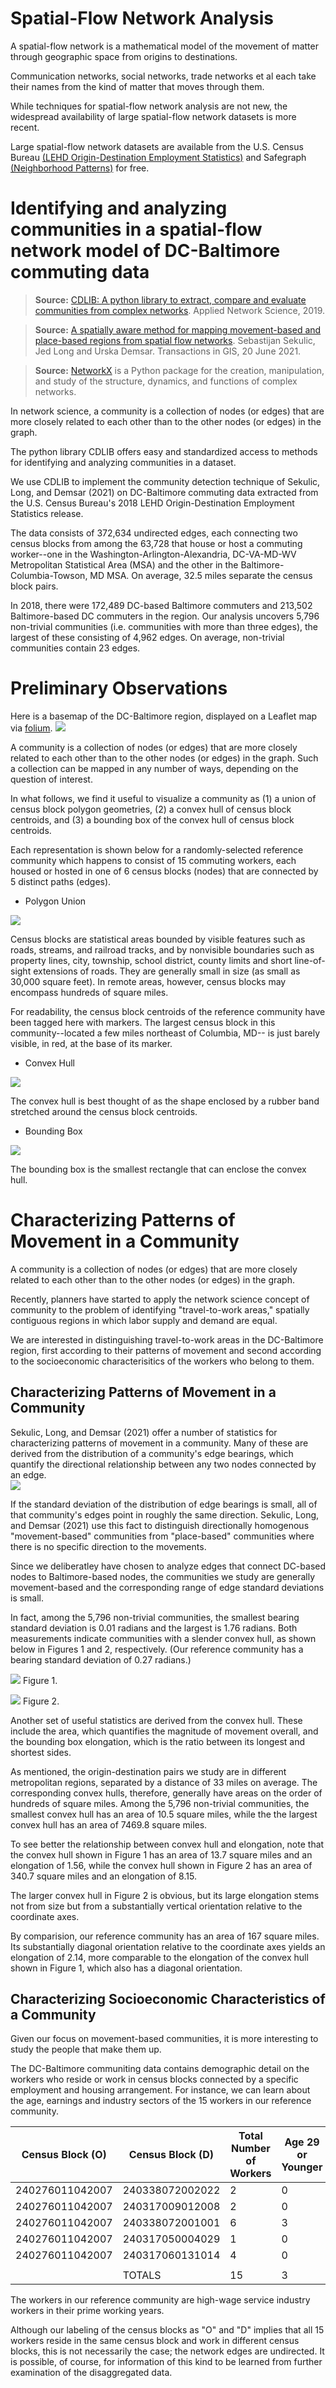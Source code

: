 # Spatial-Flow Network Analysis

A spatial-flow network is a mathematical model of the movement of matter through geographic space from origins to destinations.

Communication networks, social networks, trade networks et al each take their names from the kind of matter that moves through them.

While techniques for spatial-flow network analysis are not new, the widespread availability of large spatial-flow network datasets is more recent.

Large spatial-flow network datasets are available from the U.S. Census Bureau [(LEHD Origin-Destination Employment Statistics)](https://lehd.ces.census.gov/data/#lodes) and Safegraph [(Neighborhood Patterns)](https://www.safegraph.com/neighborhood-patterns) for free.

# Identifying and analyzing communities in a spatial-flow network model of DC-Baltimore commuting data 

> **Source:** [CDLIB: A python library to extract, compare and evaluate communities from complex networks](https://doi.org/10.1007/s41109-019-0165-9). Applied Network Science, 2019.

> **Source:** [A spatially aware method for mapping movement-based and place-based regions from spatial flow networks](https://onlinelibrary.wiley.com/doi/full/10.1111/tgis.12772). Sebastijan Sekulic, Jed Long and Urska Demsar. Transactions in GIS, 20 June 2021.

> **Source:** [NetworkX](https://networkx.org/) is a Python package for the creation, manipulation, and study of the structure, dynamics, and functions of complex networks.

In network science, a community is a collection of nodes (or edges) that are more closely related to each other than to the other nodes (or edges) in the graph.

The python library CDLIB offers easy and standardized access to methods for identifying and analyzing communities in a dataset.  

We use CDLIB to implement the community detection technique of Sekulic, Long, and Demsar (2021) on DC-Baltimore commuting data extracted from the U.S. Census Bureau's 2018 LEHD Origin-Destination Employment Statistics release.  

The data consists of 372,634 undirected edges, each connecting two census blocks from among the 63,728 that house or host a commuting worker--one in the Washington-Arlington-Alexandria, DC-VA-MD-WV Metropolitan Statistical Area (MSA) and the other in the Baltimore-Columbia-Towson, MD MSA.  On average, 32.5 miles separate the census block pairs.

In 2018, there were 172,489 DC-based Baltimore commuters and 213,502 Baltimore-based DC commuters in the region.  Our analysis uncovers 5,796 non-trivial communities (i.e. communities with more than three edges), the largest of these consisting of 4,962 edges.  On average, non-trivial communities contain 23 edges.

# Preliminary Observations
Here is a basemap of the DC-Baltimore region, displayed on a Leaflet map via [folium](http://python-visualization.github.io/folium/).
![](https://i.ibb.co/T2wBSpN/basemap.png)

A community is a collection of nodes (or edges) that are more closely related to each other than to the other nodes (or edges) in the graph.  Such a collection can be mapped in any number of ways, depending on the question of interest.  

In what follows, we find it useful to visualize a community as (1) a union of census block polygon geometries, (2) a convex hull of census block centroids, and (3) a bounding box of the convex hull of census block centroids.  

Each representation is shown below for a randomly-selected reference community which happens to consist of 15 commuting workers, each housed or hosted in one of 6 census blocks (nodes) that are connected by 5 distinct paths (edges).

* Polygon Union

![](https://i.ibb.co/KNdBwM5/basemap-blocks.png)

Census blocks are statistical areas bounded by visible features such as roads, streams, and railroad tracks, and by nonvisible boundaries such as property lines, city, township, school district, county limits and short line-of-sight extensions of roads.  They are generally small in size (as small as 30,000 square feet).  In remote areas, however, census blocks may encompass hundreds of square miles.

For readability, the census block centroids of the reference community have been tagged here with markers.  The largest census block in this community--located a few miles northeast of Columbia, MD-- is just barely visible, in red, at the base of its marker. 
 
* Convex Hull

![](https://i.ibb.co/fNtb3GX/basemap-convexhull.png)

The convex hull is best thought of as the shape enclosed by a rubber band stretched around the census block centroids. 

* Bounding Box

![](https://i.ibb.co/pWkrbJc/basemap-envelope.png)

The bounding box is the smallest rectangle that can enclose the convex hull.

# Characterizing Patterns of Movement in a Community

A community is a collection of nodes (or edges) that are more closely related to each other than to the other nodes (or edges) in the graph.

Recently, planners have started to apply the network science concept of community to the problem of identifying "travel-to-work areas," spatially contiguous regions in which labor supply and demand are equal.
  
We are interested in distinguishing travel-to-work areas in the DC-Baltimore region, first according to their patterns of movement and second according to the socioeconomic characterisitics of the workers who belong to them.

## Characterizing Patterns of Movement in a Community

Sekulic, Long, and Demsar (2021) offer a number of statistics for characterizing patterns of movement in a community.  Many of these are derived from the distribution of a community's edge bearings, which quantify the directional relationship between any two nodes connected by an edge.  
![](https://i.ibb.co/6w91qsn/bearing.png)

If the standard deviation of the distribution of edge bearings is small, all of that community's edges point in roughly the same direction.  Sekulic, Long, and Demsar (2021) use this fact to distinguish directionally homogenous "movement-based" communities from "place-based" communities where there is no specific direction to the movements.

Since we deliberatley have chosen to analyze edges that connect DC-based nodes to Baltimore-based nodes, the communities we study are generally movement-based and the corresponding range of edge standard deviations is small.

In fact, among the 5,796 non-trivial communities, the smallest bearing standard deviation is 0.01 radians and the largest is 1.76 radians.  Both measurements indicate communities with a slender convex hull, as shown below in Figures 1 and 2, respectively.  (Our reference community has a bearing standard deviation of 0.27 radians.)

![](https://i.ibb.co/WcGhXyW/minBsd.png)
Figure 1.

![](https://i.ibb.co/GWJtRDX/maxBsd.png)
Figure 2.

Another set of useful statistics are derived from the convex hull.  These include the area, which quantifies the magnitude of movement overall, and the bounding box elongation, which is the ratio between its longest and shortest sides.

As mentioned, the origin-destination pairs we study are in different metropolitan regions, separated by a distance of 33 miles on average.  The corresponding convex hulls, therefore, generally have areas on the order of hundreds of square miles.  Among the 5,796 non-trivial communities, the smallest convex hull has an area of 10.5 square miles, while the the largest convex hull has an area of 7469.8 square miles.

To see better the relationship between convex hull and elongation, note that the convex hull shown in Figure 1 has an area of 13.7 square miles and an elongation of 1.56, while the convex hull shown in Figure 2 has an area of 340.7 square miles and an elongation of 8.15.

The larger convex hull in Figure 2 is obvious, but its large elongation stems not from size but from a substantially vertical orientation relative to the coordinate axes.

By comparision, our reference community has an area of 167 square miles.  Its substantially diagonal orientation relative to the coordinate axes yields an elongation of 2.14, more comparable to the elongation of the convex hull shown in Figure 1, which also has a diagonal orientation.  

## Characterizing Socioeconomic Characteristics of a Community
Given our focus on movement-based communities, it is more interesting to study the people that make them up.

The DC-Baltimore communiting data contains demographic detail on the workers who reside or work in census blocks connected by a specific employment and housing arrangement.  For instance, we can learn about the age, earnings and industry sectors of the 15 workers in our reference community.

Census Block (O) | Census Block (D) | Total Number of Workers | Age 29 or Younger | Age 30 to 54 | Age 55 or Older | Earning $1250/month or less | Earning $1251 to $3333 | Earning More than $3333/month | Goods Producing | Trade, Transportation and Utilities | All Other Services|
--- | --- | --- | --- | --- | --- | --- | --- | --- | --- | --- | --- |
240276011042007 | 240338072002022 | 2 | 0 | 2 | 0 | 2 | 0 | 0 | 0 | 0 | 2 | 
240276011042007 | 240317009012008 | 2 | 0 | 1 | 1 | 0 | 1 | 1 | 0 | 0 | 2 | 
240276011042007 | 240338072001001 | 6 | 3 | 3 | 0 | 1 | 3 | 2 | 0 | 0 | 6 | 
240276011042007 | 240317050004029 | 1 | 0 | 1 | 0 | 0 | 0 | 1 | 0 | 0 | 1 | 
240276011042007 | 240317060131014 | 4 | 0 | 3 | 1 | 0 | 0 | 4 | 0 | 0 | 4 | 
 |  |  |  |  |  |  |  |  |  |  |  |
| | TOTALS | 15 | 3 | 10 | 2 | 3 | 4 | 8 | 0 | 0 | 15 |

The workers in our reference community are high-wage service industry workers in their prime working years.
  
Although our labeling of the census blocks as "O" and "D" implies that all 15 workers reside in the same census block and work in different census blocks, this is not necessarily the case; the network edges are undirected.  It is possible, of course, for information of this kind to be learned from further examination of the disaggregated data.

